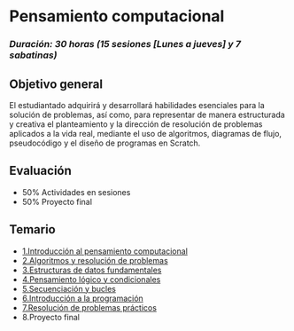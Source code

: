 # Pensamiento computacional

### *Duración: 30 horas (15 sesiones [Lunes a jueves] y 7 sabatinas)*

## Objetivo general

El estudiantado adquirirá y desarrollará habilidades esenciales para la solución de problemas, así como, para representar de manera estructurada y creativa el planteamiento y la dirección de resolución de
problemas aplicados a la vida real, mediante el uso de algoritmos, diagramas de flujo, pseudocódigo y el diseño de programas en Scratch.

## Evaluación

- 50% Actividades en sesiones
- 50% Proyecto final

## Temario 
- [1.Introducción al pensamiento computacional](./1.IAPC.md)
- [2.Algoritmos y resolución de problemas](./2.AYRDP.md)
- [3.Estructuras de datos fundamentales](./3.EDF.md)
- [4.Pensamiento lógico y condicionales](./4.PLYC.md)
- [5.Secuenciación y bucles](./5.SYB.md)
- [6.Introducción a la programación](./6.IALP.md)
- [7.Resolución de problemas prácticos](./7.RDPP.md)
- 8.Proyecto final